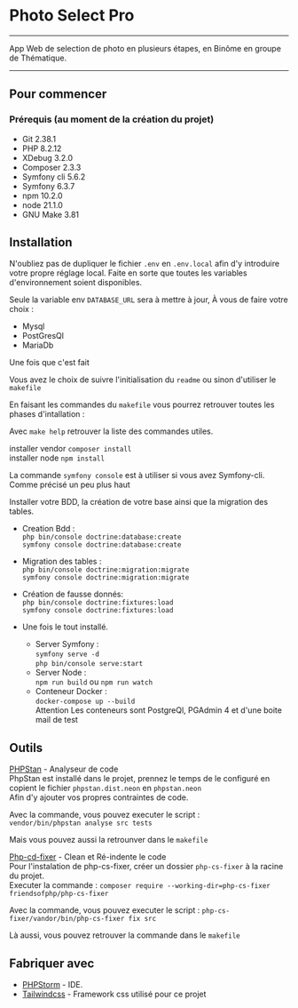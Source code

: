 # Photo Select Pro

---
App Web de selection de photo en plusieurs étapes, en Binôme en groupe de Thématique. 


---

## Pour commencer

### Prérequis (au moment de la création du projet)

- Git 2.38.1
- PHP 8.2.12
- XDebug 3.2.0
- Composer 2.3.3
- Symfony cli 5.6.2
- Symfony 6.3.7
- npm 10.2.0
- node 21.1.0
- GNU Make 3.81

## Installation

N'oubliez pas de dupliquer le fichier ``.env`` en ``.env.local`` afin d'y introduire votre propre réglage local.
Faite en sorte que toutes les variables d'environnement soient disponibles.

Seule la variable env ``DATABASE_URL`` sera à mettre à jour,
À vous de faire votre choix :
- Mysql
- PostGresQl
- MariaDb

Une fois que c'est fait

Vous avez le choix de suivre l'initialisation du ``readme`` ou sinon d'utiliser le ``makefile``  

En faisant les commandes du ``makefile``  vous pourrez retrouver toutes les phases d'intallation :  

Avec ``make help`` retrouver la liste des commandes utiles.  

installer vendor `composer install`  
installer node `npm install`

La commande `symfony console` est à utiliser si vous avez Symfony-cli.
Comme précisé un peu plus haut

Installer votre BDD, la création de votre base ainsi que la migration des tables.
- Creation Bdd :  
  `php bin/console doctrine:database:create`  
  `symfony console doctrine:database:create`


- Migration des tables :  
    `php bin/console doctrine:migration:migrate`  
    `symfony console doctrine:migration:migrate`  


- Création de fausse donnés:  
    `php bin/console doctrine:fixtures:load`  
    `symfony console doctrine:fixtures:load`  


- Une fois le tout installé.
  - Server Symfony :  
    `symfony serve -d`   
    `php bin/console serve:start` 
  - Server Node :  
      `npm run build` ou
      `npm run watch`
  - Conteneur Docker :  
        `docker-compose up --build`  
        Attention Les conteneurs sont PostgreQl, PGAdmin 4 et d'une boite mail de test
  
## Outils
[PHPStan](https://phpstan.org/) - Analyseur de code  
PhpStan est installé dans le projet, prennez le temps de le configuré en copient le fichier ``phpstan.dist.neon`` en ``phpstan.neon``  
Afin d'y ajouter vos propres contraintes de code.  

Avec la commande, vous pouvez executer le script :  
``vendor/bin/phpstan analyse src tests``  

Mais vous pouvez aussi la retrounver dans le ``makefile``

[Php-cd-fixer](https://cs.symfony.com/) - Clean et Ré-indente le code  
Pour l'instalation de php-cs-fixer, créer un dossier ``php-cs-fixer`` à la racine du projet.  
Executer la commande : `composer require --working-dir=php-cs-fixer friendsofphp/php-cs-fixer`

Avec la commande, vous pouvez executer le script :
``php-cs-fixer/vandor/bin/php-cs-fixer fix src``  

Là aussi, vous pouvez retrouver la commande dans le ``makefile``


## Fabriquer avec
- [PHPStorm](https://www.jetbrains.com/fr-fr/phpstorm/) - IDE.
- [Tailwindcss](https://tailwindcss.com/) - Framework css utilisé pour ce projet
